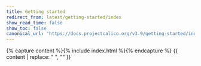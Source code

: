 ```yaml
---
title: Getting started
redirect_from: latest/getting-started/index
show_read_time: false
show_toc: false
canonical_url: 'https://docs.projectcalico.org/v3.9/getting-started/index'
---
```

{% capture content %}{% include index.html %}{% endcapture %}
{{ content | replace: "    ", "" }}